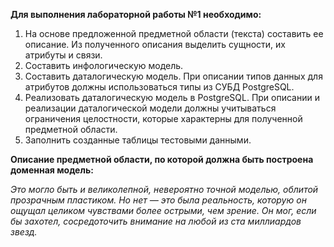 **Для выполнения лабораторной работы №1 необходимо:**

1.	На основе предложенной предметной области (текста) составить ее описание. Из полученного описания выделить сущности, их атрибуты и связи.
2.	Составить инфологическую модель.
3.	Составить даталогическую модель. При описании типов данных для атрибутов должны использоваться типы из СУБД PostgreSQL.
4.	Реализовать даталогическую модель в PostgreSQL. При описании и реализации даталогической модели должны учитываться ограничения целостности, которые характерны для полученной предметной области.
5.	Заполнить созданные таблицы тестовыми данными.

**Описание предметной области, по которой должна быть построена доменная модель:**

_Это могло быть и великолепной, невероятно точной моделью, облитой прозрачным пластиком. Но нет — это была реальность, которую он ощущал целиком чувствами более острыми, чем зрение. Он мог, если бы захотел, сосредоточить внимание на любой из ста миллиардов звезд._
